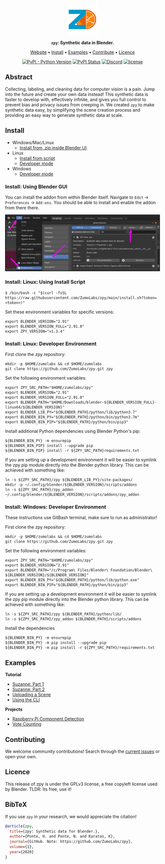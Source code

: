<div align="center">

<img src="doc/zl_tile_logo.png" width="100px">

**`zpy`: Synthetic data in Blender.**

<p align="center">
  <a href="https://zumolabs.ai/">Website</a> •
  <a href="#Install">Install</a> •
  <a href="#Examples">Examples</a> •
  <a href="#Contribute">Contribute</a> •
  <a href="#Licence">Licence</a>
</p>

[![PyPI - Python Version](https://img.shields.io/pypi/pyversions/zpy)](https://pypi.org/project/zpy/)
[![PyPI Status](https://badge.fury.io/py/zpy.svg)](https://badge.fury.io/py/zpy)
[![Discord](https://img.shields.io/badge/discord-Community-green.svg?logo=discord)](https://discord.gg/UrR97Tyd)
[![license](https://img.shields.io/badge/License-GPL%203.0-blue.svg)](https://github.com/ZumoLabs/zpy/blob/master/LICENSE)
</div>

## Abstract

Collecting, labeling, and cleaning data for computer vision is a pain. Jump into the future and create your own data instead! This synthetic data is faster to develop with, effectively infinite, and gives you full control to prevent bias and privacy issues from creeping in. We created `zpy` to make synthetic data easy, by simplifying the scene creation process and providing an easy way to generate synthetic data at scale.

## Install

- Windows/Mac/Linux
  - [Install from .zip inside Blender UI](#installzip).
- Linux
  - [Install from script](#installscript_linux)
  - [Developer mode](#developermode_linux)
- Windows
  - [Developer mode](#developermode_windows)

### Install: Using Blender GUI <a name="installzip"></a>

You can install the addon from within Blender itself. Navigate to `Edit` -> `Preferences` -> `Add-ons`. You should be able to install and enable the addon from there there.

![Enabling the addon](./doc/install_zpy.png)

### Install: Linux: Using Install Script <a name="installscript_linux"></a>

``` 
$ /bin/bash -c "$(curl -fsSL https://raw.githubusercontent.com/ZumoLabs/zpy/main/install.sh?token=<token>)"
```

Set these environment variables for specific versions:

```
export BLENDER_VERSION="2.91"
export BLENDER_VERSION_FULL="2.91.0"
export ZPY_VERSION="v1.3.4"
```

### Install: Linux: Developer Environment <a name="developermode_linux"></a>

First clone the zpy repository:

```
mkdir -p $HOME/zumolabs && cd $HOME/zumolabs
git clone https://github.com/ZumoLabs/zpy.git zpy
```

Set the following environment variables:

```
export ZPY_SRC_PATH="$HOME/zumolabs/zpy"
export BLENDER_VERSION="2.91"
export BLENDER_VERSION_FULL="2.91.0"
export BLENDER_PATH="$HOME/Downloads/blender-${BLENDER_VERSION_FULL}-linux64/${BLENDER_VERSION}"
export BLENDER_LIB_PY="${BLENDER_PATH}/python/lib/python3.7"
export BLENDER_BIN_PY="${BLENDER_PATH}/python/bin/python3.7m"
export BLENDER_BIN_PIP="${BLENDER_PATH}/python/bin/pip3"
```

Install additional Python dependencies using Blender Python's pip:

```
${BLENDER_BIN_PY} -m ensurepip
${BLENDER_BIN_PIP} install --upgrade pip
${BLENDER_BIN_PIP} install -r ${ZPY_SRC_PATH}requirements.txt
```

If you are setting up a development environment it will be easier to symlink the zpy pip module directly into the Blender python library. This can be achieved with something like:

```
ln -s ${ZPY_SRC_PATH}/zpy ${BLENDER_LIB_PY}/site-packages/
mkdir -p ~/.config/blender/${BLENDER_VERSION}/scripts/addons
ln -s ${ZPY_SRC_PATH}/zpy_addon ~/.config/blender/${BLENDER_VERSION}/scripts/addons/zpy_addon
```

### Install: Windows: Developer Environment <a name="developermode_windows"></a>

These instructions use GitBash terminal, make sure to run as administrator!

First clone the zpy repository:

```
mkdir -p $HOME/zumolabs && cd $HOME/zumolabs
git clone https://github.com/ZumoLabs/zpy.git zpy
```

Set the following environment variables:

```
export ZPY_SRC_PATH="$HOME/zumolabs/zpy"
export BLENDER_VERSION="2.91"
export BLENDER_PATH="/c/Program\ Files/Blender\ Foundation/Blender\ ${BLENDER_VERSION}/${BLENDER_VERSION}"
export BLENDER_BIN_PY="${BLENDER_PATH}/python/lib/python.exe"
export BLENDER_BIN_PIP="${BLENDER_PATH}/python/bin/pip3"
```

If you are setting up a development environment it will be easier to symlink the zpy pip module directly into the Blender python library. This can be achieved with something like:

```
ln -s ${ZPY_SRC_PATH}/zpy ${BLENDER_PATH}/python/lib/
ln -s ${ZPY_SRC_PATH}/zpy_addon ${BLENDER_PATH}/scripts/addons
```

Install the dependencies
```
${BLENDER_BIN_PY} -m ensurepip
${BLENDER_BIN_PY} -m pip install --upgrade pip
${BLENDER_BIN_PY} -m pip install -r ${ZPY_SRC_PATH}/requirements.txt
```

## Examples

**Tutorial**
- [Suzanne: Part 1](https://github.com/ZumoLabs/zpy/main/examples/suzzane/README.md)
- [Suzanne: Part 2](https://github.com/ZumoLabs/zpy/main/examples/suzzane_2/README.md)
- [Uploading a Scene](https://github.com/ZumoLabs/zpy/main/examples/uploading_a_scene/README.md)
- [Using the CLI](https://github.com/ZumoLabs/zpy/main/examples/using_the_cli/README.md)

**Projects**
- [Raspberry Pi Component Detection](https://towardsdatascience.com/training-ai-with-cgi-b2fb3ca43929)
- [Vote Counting](https://towardsdatascience.com/patrick-vs-squidward-training-vote-detection-ai-with-synthetic-data-d8e24eca114d)

## Contributing

We welcome community contributions! Search through the [current issues](https://github.com/ZumoLabs/zpy/issues) or open your own.

## Licence

This release of zpy is under the GPLv3 license, a free copyleft license used by Blender. TLDR: Its free, use it!

## BibTeX

If you use `zpy` in your research, we would appreciate the citation!

```bibtex
@article{zpy,
  title={zpy: Synthetic data for Blender.},
  author={Ponte, H. and Ponte, N. and Karatas, K},
  journal={GitHub. Note: https://github.com/ZumoLabs/zpy},
  volume={1},
  year={2020}
}
```
